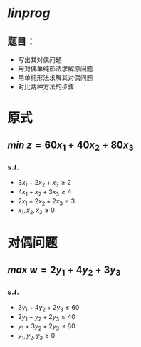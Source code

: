# $linprog$
## 题目：
* 写出其对偶问题
* 用对偶单纯形法求解原问题
* 用单纯形法求解其对偶问题
* 对比两种方法的步骤
# 原式
## $min$  $z=60x_1+40x_2+80x_3$
### $s.t.$
* $3x_1+2x_2+x_3\geq 2$
* $4x_1+x_2+3x_3\geq 4$
* $2x_1+2x_2+2x_3\geq 3$
* $x_1,x_2,x_3\geq0$

# 对偶问题
## $max$ $w=2y_1+4y_2+3y_3$
### $s.t.$
* $3y_1+4y_2+2y_3\leq 60$
* $2y_1+y_2+2y_3\leq 40$
* $y_1+3y_2+2y_3\leq 80$
* $y_1,y_2,y_3\geq0$